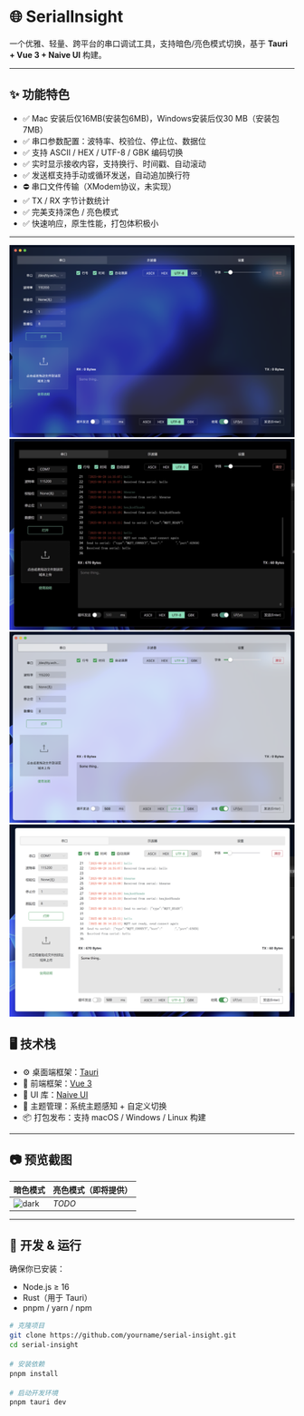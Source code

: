 # 🌐 SerialInsight

一个优雅、轻量、跨平台的串口调试工具，支持暗色/亮色模式切换，基于 **Tauri + Vue 3 + Naive UI** 构建。

---

## ✨ 功能特色
- ✅ Mac 安装后仅16MB(安装包6MB)，Windows安装后仅30 MB（安装包7MB）
- ✅ 串口参数配置：波特率、校验位、停止位、数据位
- ✅ 支持 ASCII / HEX / UTF-8 / GBK 编码切换
- ✅ 实时显示接收内容，支持换行、时间戳、自动滚动
- ✅ 发送框支持手动或循环发送，自动追加换行符
- ⛔️ 串口文件传输（XModem协议，未实现）
- ✅ TX / RX 字节计数统计
- ✅ 完美支持深色 / 亮色模式
- ✅ 快速响应，原生性能，打包体积极小

---

![screenshot-mac-dark](./doc/images/mac-dark.png)
![screenshot-win-dark](./doc/images/win-dark.jpg)
![screenshot-mac-light](./doc/images/mac-light.png)
![screenshot-win-light](./doc/images/win-light.png)

## 🖥 技术栈

- ⚙️ 桌面端框架：[Tauri](https://tauri.app/)
- 🌱 前端框架：[Vue 3](https://vuejs.org/)
- 💎 UI 库：[Naive UI](https://www.naiveui.com/)
- 🎨 主题管理：系统主题感知 + 自定义切换
- 📦 打包发布：支持 macOS / Windows / Linux 构建

---

## 📷 预览截图

| 暗色模式 | 亮色模式（即将提供） |
|----------|------------------------|
| ![dark](./assets/screenshot-dark.png) | _TODO_ |

---

## 🚀 开发 & 运行

确保你已安装：

- Node.js ≥ 16
- Rust（用于 Tauri）
- pnpm / yarn / npm

```bash
# 克隆项目
git clone https://github.com/yourname/serial-insight.git
cd serial-insight

# 安装依赖
pnpm install

# 启动开发环境
pnpm tauri dev